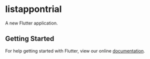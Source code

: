 # listappontrial

A new Flutter application.

## Getting Started

For help getting started with Flutter, view our online
[documentation](https://flutter.io/).
